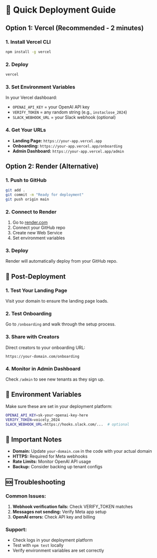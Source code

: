 # 🚀 Quick Deployment Guide

## Option 1: Vercel (Recommended - 2 minutes)

### 1. Install Vercel CLI
```bash
npm install -g vercel
```

### 2. Deploy
```bash
vercel
```

### 3. Set Environment Variables
In your Vercel dashboard:
- `OPENAI_API_KEY` = your OpenAI API key
- `VERIFY_TOKEN` = any random string (e.g., `instaclose_2024`)
- `SLACK_WEBHOOK_URL` = your Slack webhook (optional)

### 4. Get Your URLs
- **Landing Page:** `https://your-app.vercel.app`
- **Onboarding:** `https://your-app.vercel.app/onboarding`
- **Admin Dashboard:** `https://your-app.vercel.app/admin`

## Option 2: Render (Alternative)

### 1. Push to GitHub
```bash
git add .
git commit -m "Ready for deployment"
git push origin main
```

### 2. Connect to Render
1. Go to [render.com](https://render.com)
2. Connect your GitHub repo
3. Create new Web Service
4. Set environment variables

### 3. Deploy
Render will automatically deploy from your GitHub repo.

## 🎯 Post-Deployment

### 1. Test Your Landing Page
Visit your domain to ensure the landing page loads.

### 2. Test Onboarding
Go to `/onboarding` and walk through the setup process.

### 3. Share with Creators
Direct creators to your onboarding URL:
```
https://your-domain.com/onboarding
```

### 4. Monitor in Admin Dashboard
Check `/admin` to see new tenants as they sign up.

## 🔧 Environment Variables

Make sure these are set in your deployment platform:

```bash
OPENAI_API_KEY=sk-your-openai-key-here
VERIFY_TOKEN=voicely_2024
SLACK_WEBHOOK_URL=https://hooks.slack.com/...  # optional
```

## 🚨 Important Notes

- **Domain:** Update `your-domain.com` in the code with your actual domain
- **HTTPS:** Required for Meta webhooks
- **Rate Limits:** Monitor OpenAI API usage
- **Backup:** Consider backing up tenant configs

## 🆘 Troubleshooting

### Common Issues:
1. **Webhook verification fails:** Check VERIFY_TOKEN matches
2. **Messages not sending:** Verify Meta app setup
3. **OpenAI errors:** Check API key and billing

### Support:
- Check logs in your deployment platform
- Test with `npm test` locally
- Verify environment variables are set correctly
